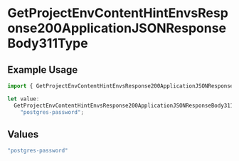# GetProjectEnvContentHintEnvsResponse200ApplicationJSONResponseBody311Type

## Example Usage

```typescript
import { GetProjectEnvContentHintEnvsResponse200ApplicationJSONResponseBody311Type } from "@simplesagar/vercel/models/getprojectenvop.js";

let value:
  GetProjectEnvContentHintEnvsResponse200ApplicationJSONResponseBody311Type =
    "postgres-password";
```

## Values

```typescript
"postgres-password"
```
